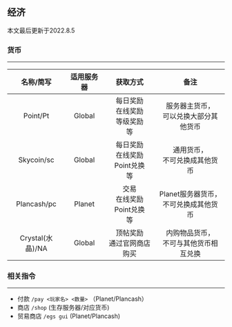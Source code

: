 ## 经济

本文最后更新于2022.8.5

### 货币

----------

|   名称/简写  |  适用服务器  |  获取方式   |   备注  |
| :-: | :-: | :-: | :-: |
| Point/Pt  |   Global  |  每日奖励<br>在线奖励<br>等级奖励<br>等  |  服务器主货币，<br>可以兑换大部分其他货币   |
|  Skycoin/sc   |   Global   |    每日奖励<br>在线奖励<br>Point兑换<br>等    |  通用货币，<br>不可兑换成其他货币   |
|  Plancash/pc   |  Planet |    交易<br>在线奖励<br>Point兑换<br>等   |  Planet服务器货币，<br>不可兑换成其他货币   |
|  Crystal(水晶)/NA   |  Global   |   顶帖奖励<br>通过官网商店购买    |  内购物品货币，<br>不可与其他货币相互兑换  |

### 相关指令

----------

 - 付款 `/pay <玩家名> <数量>` （Planet/Plancash）
 - 商店 `/shop` (生存服务器/对应货币)
 - 贸易商店 `/egs gui` (Planet/Plancash)
